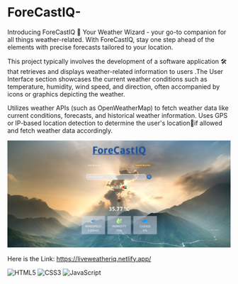# ForeCastIQ-

Introducing ForeCastIQ 🚀 Your Weather Wizard - your go-to companion for all things weather-related. With ForeCastIQ, stay one step ahead of the elements with precise forecasts tailored to your location.

This project typically involves the development of a software application 🛠 that retrieves and displays weather-related information to users .The User Interface section showcases the current weather conditions such as temperature, humidity, wind speed, and direction, often accompanied by icons or graphics depicting the weather.

Utilizes weather APIs (such as OpenWeatherMap) to fetch weather data like current conditions, forecasts, and historical weather information. Uses GPS or IP-based location detection to determine the user's location📍if allowed and fetch weather data accordingly.

![ForecastIQ](https://github.com/Vaibhav15Rj/ForeCastIQ/blob/main/ForeCastIQ.png)

Here is the Link: https://liveweatheriq.netlify.app/

![HTML5](https://img.shields.io/badge/-HTML5-E34F26?style=flat&logo=html5&logoColor=white)
![CSS3](https://img.shields.io/badge/-CSS3-1572B6?style=flat&logo=css3&logoColor=white)
![JavaScript](https://img.shields.io/badge/-JavaScript-F7DF1E?style=flat&logo=javascript&logoColor=black)

